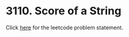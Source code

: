 # 3110. Score of a String

Click [here](https://leetcode.com/problems/score-of-a-string/) for the leetcode problem statement.

